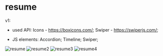 

# resume

v1:
- used API:
Icons - https://boxicons.com/;
Swiper - https://swiperjs.com/;

- JS elements:
Accordion;
Timeline;
Swiper;

![resume](https://user-images.githubusercontent.com/71257918/151718513-e3bce7cf-396b-4b89-ad53-b43dcddffdc7.jpg)
![resume2](https://user-images.githubusercontent.com/71257918/151718511-00d768be-6870-42ce-8648-4fdb5b1685c4.jpg)
![resume3](https://user-images.githubusercontent.com/71257918/151718510-b16fc75d-ef9d-4a7d-9852-076e1eb2f879.jpg)
![resume4](https://user-images.githubusercontent.com/71257918/151718509-23920090-4a99-47d3-b533-98ac53b48366.jpg)




